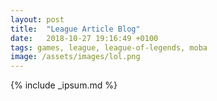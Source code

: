 ```yaml
---
layout: post
title:  "League Article Blog"
date:   2018-10-27 19:16:49 +0100
tags: games, league, league-of-legends, moba
image: /assets/images/lol.png
---
```


{% include _ipsum.md %} 
